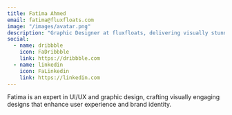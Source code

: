 ```yaml
---
title: Fatima Ahmed
email: fatima@fluxfloats.com
image: "/images/avatar.png"
description: "Graphic Designer at fluxfloats, delivering visually stunning branding and digital design solutions."
social:
  - name: dribbble
    icon: FaDribbble
    link: https://dribbble.com
  - name: linkedin
    icon: FaLinkedin
    link: https://linkedin.com
---
```


Fatima is an expert in UI/UX and graphic design, crafting visually engaging designs that enhance user experience and brand identity.
